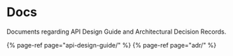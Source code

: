 # Docs

Documents regarding API Design Guide and Architectural Decision Records.

{% page-ref page="api-design-guide/" %}
{% page-ref page="adr/" %}
